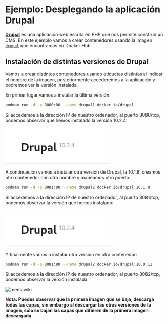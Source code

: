 # Ejemplo: Desplegando la aplicación Drupal

[**Drupal**](https://www.drupal.org/) es una aplicación web escrita en PHP que nos permite construir un CMS. En este ejemplo vamos a crear contenedores usando la imagen [`drupal`](https://hub.docker.com/_/drupal) que encontramos en Docker Hub. 

## Instalación de distintas versiones de Drupal

Vamos a crear distintos contenedores usando etiquetas distintas al indicar el nombre de la imagen, posteriormente accederemos a la aplicación y podremos ver la versión instalada.

En primer lugar vamos a instalar la última versión:

```bash
podman run -d -p 8080:80 --name drupal1 docker.io/drupal
```

Si accedemos a la dirección IP de nuestro ordenador, al puerto 8080/tcp, podemos observar que hemos instalado la versión 10.2.4:

![drupal](img/drupal1.png)

A continuación vamos a instalar otra versión de Drupal, la 10.1.8, creamos otro contenedor con otro nombre y mapeamos otro puerto:

```bash
podman run -d -p 8081:80 --name drupal2 docker.io/drupal:10.1.8
```

Si accedemos a la dirección IP de nuestro ordenador, al puerto 8081/tcp, podemos observar la versión que hemos instalado:

![drupal](img/drupal1.png)

Y finalmente vamos a instalar otra versión en otro contenedor:

```bash
podman run -d -p 8081:80 --name drupal2 docker.io/drupal:10.0.11
```

Si accedemos a la dirección IP de nuestro ordenador, al puerto 8082/tcp, podemos observar la versión instalada:

![mediawiki](img/mediawiki1396.png)

**Nota: Puedes observar que la primera imagen que se baja, descarga todas las capas, sin embargo al descargar las otras versiones de la imagen, sólo se bajan las capas que difieren de la primera imagen descargada.**